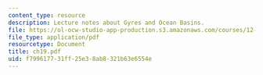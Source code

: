 ```yaml
---
content_type: resource
description: Lecture notes about Gyres and Ocean Basins.
file: https://ol-ocw-studio-app-production.s3.amazonaws.com/courses/12-820-turbulence-in-the-ocean-and-atmosphere-spring-2007/f799617731ff25e38ab8321b63e6554e_ch19.pdf
file_type: application/pdf
resourcetype: Document
title: ch19.pdf
uid: f7996177-31ff-25e3-8ab8-321b63e6554e
---
```

